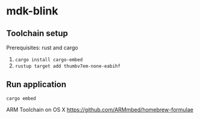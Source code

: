 # mdk-blink


## Toolchain setup

Prerequisites: rust and cargo

1. `cargo install cargo-embed`
2. `rustup target add thumbv7em-none-eabihf`

## Run application

`cargo embed`



ARM Toolchain on OS X
https://github.com/ARMmbed/homebrew-formulae

